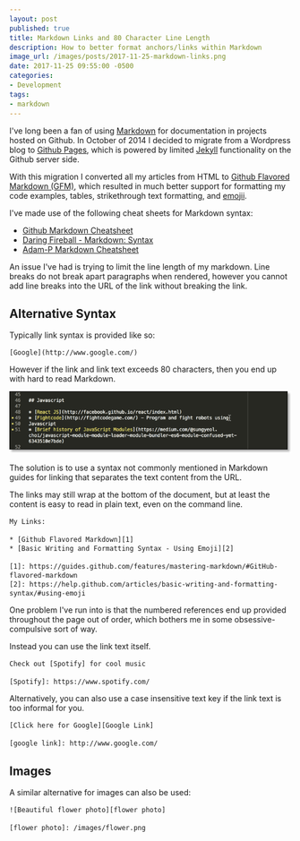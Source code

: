 ```yaml
---
layout: post
published: true
title: Markdown Links and 80 Character Line Length
description: How to better format anchors/links within Markdown
image_url: /images/posts/2017-11-25-markdown-links.png
date: 2017-11-25 09:55:00 -0500
categories:
- Development
tags:
- markdown
---
```


I've long been a fan of using [Markdown] for documentation in projects
hosted on Github. In October of 2014 I decided to migrate from a Wordpress
blog to [Github Pages], which is powered by limited [Jekyll]
functionality on the Github server side.

With this migration I converted all my articles from HTML to
[Github Flavored Markdown (GFM)], which resulted in much better support for
formatting my code examples, tables, strikethrough text formatting, and
[emojii][Github Markdown - Emojii].

I've made use of the following cheat sheets for Markdown syntax:
* [Github Markdown Cheatsheet]
* [Daring Fireball - Markdown: Syntax]
* [Adam-P Markdown Cheatsheet]

An issue I've had is trying to limit the line length of my markdown. Line
breaks do not break apart paragraphs when rendered, however you cannot add line
breaks into the URL of the link without breaking the link.

## Alternative Syntax

Typically link syntax is provided like so:
```
[Google](http://www.google.com/)
```

However if the link and link text exceeds 80 characters, then you end up with
hard to read Markdown.

![Link exceeding limit][Sublime example of link exceeding 80 character limit]

The solution is to use a syntax not commonly mentioned in Markdown guides for
linking that separates the text content from the URL.

The links may still wrap at the bottom of the document, but at least the
content is easy to read in plain text, even on the command line.

```
My Links:

* [Github Flavored Markdown][1]
* [Basic Writing and Formatting Syntax - Using Emoji][2]

[1]: https://guides.github.com/features/mastering-markdown/#GitHub-flavored-markdown
[2]: https://help.github.com/articles/basic-writing-and-formatting-syntax/#using-emoji
```

One problem I've run into is that the numbered references end up provided
throughout the page out of order, which bothers me in some obsessive-compulsive
sort of way.

Instead you can use the link text itself.
```
Check out [Spotify] for cool music

[Spotify]: https://www.spotify.com/
```

Alternatively, you can also use a case insensitive text key if the link text is
too informal for you.

```
[Click here for Google][Google Link]

[google link]: http://www.google.com/
```

## Images

A similar alternative for images can also be used:

```
![Beautiful flower photo][flower photo]

[flower photo]: /images/flower.png
```

[Markdown]: https://en.wikipedia.org/wiki/Markdown
[Github Pages]: https://help.github.com/articles/what-is-github-pages/
[Jekyll]: https://jekyllrb.com/
[Github Flavored Markdown (GFM)]: https://guides.github.com/features/mastering-markdown/#GitHub-flavored-markdown
[Github Markdown - Emojii]: https://help.github.com/articles/basic-writing-and-formatting-syntax/#using-emoji
[Github Markdown Cheatsheet]: https://guides.github.com/pdfs/markdown-cheatsheet-online.pdf
[Daring Fireball - Markdown: Syntax]: https://daringfireball.net/projects/markdown/syntax
[Adam-P Markdown Cheatsheet]: https://github.com/adam-p/markdown-here/wiki/Markdown-Cheatsheet
[Sublime example of link exceeding 80 character limit]: /images/posts/2017-11-25-markdown-links.png
